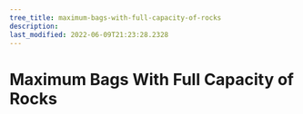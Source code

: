 ```yaml
---
tree_title: maximum-bags-with-full-capacity-of-rocks
description: 
last_modified: 2022-06-09T21:23:28.2328
---
```


# Maximum Bags With Full Capacity of Rocks
